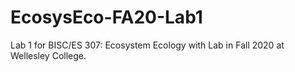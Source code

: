 # EcosysEco-FA20-Lab1
Lab 1 for BISC/ES 307: Ecosystem Ecology with Lab in Fall 2020 at Wellesley College.

